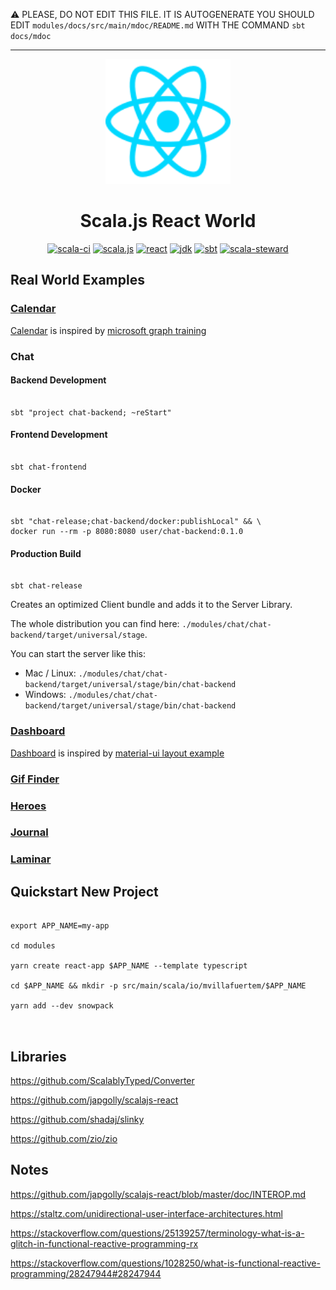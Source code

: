 :warning: PLEASE, DO NOT EDIT THIS FILE.
IT IS AUTOGENERATE YOU SHOULD EDIT `modules/docs/src/main/mdoc/README.md`
WITH THE COMMAND `sbt docs/mdoc`

---


<p align="center"><img width="200" src="https://raw.githubusercontent.com/mvillafuertem/scalajs-react-world/master/reactjs-icon.svg"/></p>
<h1 align="center">Scala.js React World</h1>
<div align="center">

[![scala-ci](https://github.com/mvillafuertem/scalajs-react-world/workflows/scalaci/badge.svg)](https://github.com/mvillafuertem/scalajs-react-world/actions?query=workflow%3A%22scalaci%22)
[![scala.js](https://img.shields.io/badge/scala.js-1.3.1-red.svg?logo=scala&logoColor=red)](https://www.scala-js.org)
[![react](https://img.shields.io/badge/react-16.13.1-61DAFB.svg?logo=React)](https://reactjs.org)
[![jdk](https://img.shields.io/badge/jdk-11.0.8-orange.svg?logo=java&logoColor=white)](https://www.oracle.com/technetwork/java/javase/11all-relnotes-5013287.html)
[![sbt](https://img.shields.io/badge/sbt-1.4.6-blue.svg?logo=sbt)](https://github.com/sbt/sbt/releases)
[![scala-steward](https://img.shields.io/badge/Scala_Steward-helping-blue.svg?style=flat&logo=data:image/png;base64,iVBORw0KGgoAAAANSUhEUgAAAA4AAAAQCAMAAAARSr4IAAAAVFBMVEUAAACHjojlOy5NWlrKzcYRKjGFjIbp293YycuLa3pYY2LSqql4f3pCUFTgSjNodYRmcXUsPD/NTTbjRS+2jomhgnzNc223cGvZS0HaSD0XLjbaSjElhIr+AAAAAXRSTlMAQObYZgAAAHlJREFUCNdNyosOwyAIhWHAQS1Vt7a77/3fcxxdmv0xwmckutAR1nkm4ggbyEcg/wWmlGLDAA3oL50xi6fk5ffZ3E2E3QfZDCcCN2YtbEWZt+Drc6u6rlqv7Uk0LdKqqr5rk2UCRXOk0vmQKGfc94nOJyQjouF9H/wCc9gECEYfONoAAAAASUVORK5CYII=)](https://github.com/scala-steward-org/scala-steward)

</div>


## Real World Examples

### [Calendar](https://mvillafuertem.github.io/scalajs-react-world/calendar/)

[Calendar](https://mvillafuertem.github.io/scalajs-react-world/calendar/) is 
inspired by [microsoft graph training](https://github.com/microsoftgraph/msgraph-training-reactspa)

### Chat

#### Backend Development

```shell script

sbt "project chat-backend; ~reStart"

```

#### Frontend Development

```shell script

sbt chat-frontend

```

#### Docker 

```shell script

sbt "chat-release;chat-backend/docker:publishLocal" && \
docker run --rm -p 8080:8080 user/chat-backend:0.1.0

```

#### Production Build

```shell script

sbt chat-release

```

Creates an optimized Client bundle and adds it to the Server Library.

The whole distribution you can find here: `./modules/chat/chat-backend/target/universal/stage`.

You can start the server like this:

* Mac / Linux: `./modules/chat/chat-backend/target/universal/stage/bin/chat-backend`
* Windows: `./modules/chat/chat-backend/target/universal/stage/bin/chat-backend`



### [Dashboard](https://mvillafuertem.github.io/scalajs-react-world/dashboard/)

[Dashboard](https://mvillafuertem.github.io/scalajs-react-world/dashboard/) is 
inspired by [material-ui layout example](https://v3.material-ui.com/getting-started/page-layout-examples/dashboard/)

### [Gif Finder](https://mvillafuertem.github.io/scalajs-react-world/gif-finder/)

### [Heroes](https://mvillafuertem.github.io/scalajs-react-world/heroes/)

### [Journal](https://mvillafuertem.github.io/scalajs-react-world/journal/)

### [Laminar](https://mvillafuertem.github.io/scalajs-react-world/laminar/)


## Quickstart New Project

```shell

export APP_NAME=my-app

cd modules

yarn create react-app $APP_NAME --template typescript

cd $APP_NAME && mkdir -p src/main/scala/io/mvillafuertem/$APP_NAME

yarn add --dev snowpack



```

## Libraries

https://github.com/ScalablyTyped/Converter

https://github.com/japgolly/scalajs-react

https://github.com/shadaj/slinky

https://github.com/zio/zio

## Notes

https://github.com/japgolly/scalajs-react/blob/master/doc/INTEROP.md

https://staltz.com/unidirectional-user-interface-architectures.html

https://stackoverflow.com/questions/25139257/terminology-what-is-a-glitch-in-functional-reactive-programming-rx

https://stackoverflow.com/questions/1028250/what-is-functional-reactive-programming/28247944#28247944